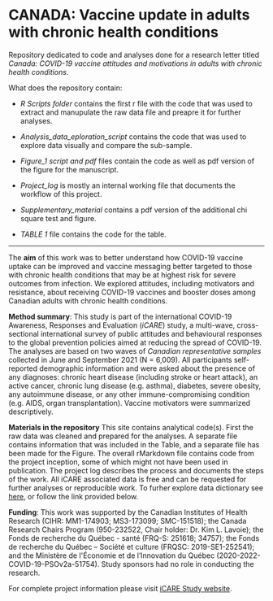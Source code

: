 # CANADA: Vaccine update in adults with chronic health conditions

Repository dedicated to code and analyses done for a research letter titled *Canada: COVID-19 vaccine attitudes and motivations in adults with chronic health conditions*.

What does the repository contain:

* *R Scripts folder* contains the first r file with the code that was used to extract and manupulate the raw data file and preapre it for further analyses.

* *Analysis_data_eploration_script* contains the code that was used to explore data visually and compare the sub-sample.

* *Figure_1 script and pdf* files contain the code as well as pdf version of the figure for the manuscript.

* *Project_log* is mostly an internal working file that documents the workflow of this project.

* *Supplementary_material* contains a pdf version of the additional chi square test and figure.

* *TABLE 1* file contains the code for the table.

***

The **aim** of this work was to better understand how COVID-19 vaccine uptake can be improved and vaccine messaging better targeted to those with chronic health conditions that may be at highest risk for severe outcomes from infection. We explored attitudes, including motivators and resistance, about receiving COVID-19 vaccines and booster doses among Canadian adults with chronic health conditions.

**Method summary**: This study is part of the international COVID-19 Awareness, Responses and Evaluation (*iCARE*) study, a multi-wave, cross-sectional international survey of public attitudes and behavioural responses to the global prevention policies aimed at reducing the spread of COVID-19. The analyses are based on two waves of *Canadian representative samples* collected in June and September 2021 (N = 6,009). All participants self-reported demographic information and were asked about the presence of any diagnoses: chronic heart disease (including stroke or heart attack), an active cancer, chronic lung disease (e.g. asthma), diabetes, severe obesity, any autoimmune disease, or any other immune-compromising condition (e.g. AIDS, organ transplantation). Vaccine motivators were summarized descriptively. 

**Materials in the repository** This site contains analytical code(s). First the raw data was cleaned and prepared for the analyses. A separate file contains information that was included in the Table, and a separate file has been made for the Figure. The overall rMarkdown file contains code from the project inception, some of which might not have been used in publication. The project log describes the process and documents the steps of the work. All iCARE associated data is free and can be requested for further analyses or reproducible work. To furher explore data dictionary see [here](https://osf.io/nswcm/), or follow the link provided below.


**Funding**: This work was supported by the Canadian Institutes of Health Research (CIHR: MM1-174903; MS3-173099; SMC-151518); the Canada Research Chairs Program (950-232522, Chair holder: Dr. Kim L. Lavoie); the Fonds de recherche du Québec - santé (FRQ-S: 251618; 34757); the Fonds de recherche du Québec – Société et culture (FRQSC: 2019-SE1-252541); and the Ministère de l'Économie et de l’Innovation du Québec (2020-2022-COVID-19-PSOv2a-51754). Study sponsors had no role in conducting the research. 

For complete project information please visit [iCARE Study website](http://www.icarestudy.com/).
